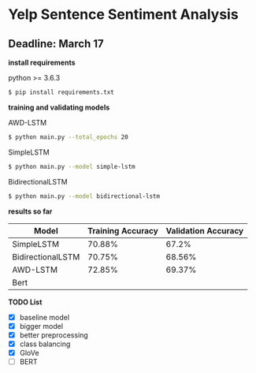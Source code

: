 # Yelp Sentence Sentiment Analysis

## Deadline: March 17

**install requirements**

python >= 3.6.3

```bash
$ pip install requirements.txt
```

**training and validating models**

AWD-LSTM

```bash
$ python main.py --total_epochs 20
```

SimpleLSTM
```bash
$ python main.py --model simple-lstm
```

BidirectionalLSTM

```bash
$ python main.py --model bidirectional-lstm
```

**results so far**

| Model             | Training Accuracy | Validation Accuracy |
|-------------------|-------------------|---------------------|
| SimpleLSTM        | 70.88%            | 67.2%               |
| BidirectionalLSTM | 70.75%            | 68.56%              |
| AWD-LSTM          | 72.85%            | 69.37%              |
| Bert              |                   |                     |

**TODO List**
- [X] baseline model
- [X] bigger model
- [X] better preprocessing
- [X] class balancing
- [X] GloVe
- [ ] BERT
